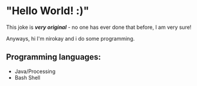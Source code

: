 # "Hello World! :)"
This joke is ***very original*** - no one has ever done that before, I am very sure!

Anyways, hi I'm nirokay and i do some programming.


## Programming languages:
 * Java/Processing
 * Bash Shell
